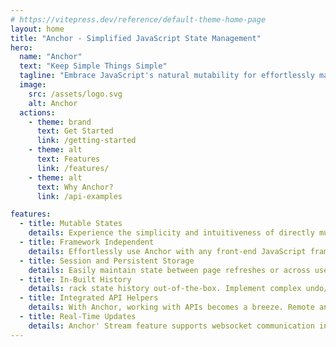 ```yaml
---
# https://vitepress.dev/reference/default-theme-home-page
layout: home
title: "Anchor - Simplified JavaScript State Management"
hero:
  name: "Anchor"
  text: "Keep Simple Things Simple"
  tagline: "Embrace JavaScript's natural mutability for effortlessly managing state — from simple todos to complex graphic design apps. Anchor handles state complexity with elegance, making any app's state a breeze."
  image:
    src: /assets/logo.svg
    alt: Anchor
  actions:
    - theme: brand
      text: Get Started
      link: /getting-started
    - theme: alt
      text: Features
      link: /features/
    - theme: alt
      text: Why Anchor?
      link: /api-examples

features:
  - title: Mutable States
    details: Experience the simplicity and intuitiveness of directly mutable states. Say goodbye to explicit setState calls.
  - title: Framework Independent
    details: Effortlessly use Anchor with any front-end JavaScript framework. Keep things simple and consistent across React, Vue, Angular, or Svelte.
  - title: Session and Persistent Storage
    details: Easily maintain state between page refreshes or across user sessions. Anchor abstracts away the manual management of LocalStorage or SessionStorage APIs.
  - title: In-Built History
    details: rack state history out-of-the-box. Implement complex undo/redo operations effortlessly.
  - title: Integrated API Helpers
    details: With Anchor, working with APIs becomes a breeze. Remote and Endpoint features offer great versatility and consistency throughout your application.
  - title: Real-Time Updates
    details: Anchor' Stream feature supports websocket communication in addition to standard fetch, making it a robust solution for real-time updates.
---
```


